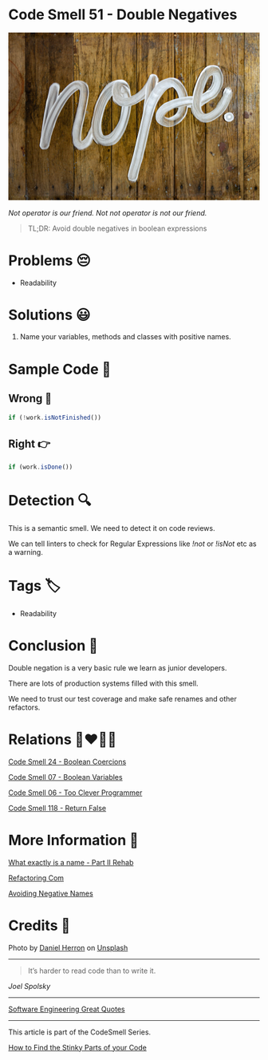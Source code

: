 # Code Smell 51 - Double Negatives

![Code Smell 51 - Double Negatives](Code%20Smell%2051%20-%20Double%20Negatives.jpg)

*Not operator is our friend. Not not operator is not our friend.*

> TL;DR: Avoid double negatives in boolean expressions

# Problems 😔 

- Readability

# Solutions 😃

1. Name your variables, methods and classes with positive names.

# Sample Code 📖

## Wrong 🚫

<!-- [Gist Url](https://gist.github.com/mcsee/f5c32dfa2aefa4f7fcb180ea28995508) -->

```javascript
if (!work.isNotFinished())
```

## Right 👉

<!-- [Gist Url](https://gist.github.com/mcsee/842684ebe8f5496d1d6374436a0c9473) -->

```javascript
if (work.isDone())
```

# Detection 🔍

This is a semantic smell. We need to detect it on code reviews.

We can tell linters to check for Regular Expressions like *!not* or *!isNot* etc as a warning.

# Tags 🏷️

- Readability

# Conclusion 🏁

Double negation is a very basic rule we learn as junior developers.

There are lots of production systems filled with this smell. 

We need to trust our test coverage and make safe renames and other refactors.

# Relations 👩‍❤️‍💋‍👨

[Code Smell 24 - Boolean Coercions](https://github.com/mcsee/Software-Design-Articles/tree/main/Articles/Code%20Smells/Code%20Smell%2024%20-%20Boolean%20Coercions/readme.md)

[Code Smell 07 - Boolean Variables](https://github.com/mcsee/Software-Design-Articles/tree/main/Articles/Code%20Smells/Code%20Smell%2007%20-%20Boolean%20Variables/readme.md)

[Code Smell 06 - Too Clever Programmer](https://github.com/mcsee/Software-Design-Articles/tree/main/Articles/Code%20Smells/Code%20Smell%2006%20-%20Too%20Clever%20Programmer/readme.md)

[Code Smell 118 - Return False](https://github.com/mcsee/Software-Design-Articles/tree/main/Articles/Code%20Smells/Code%20Smell%20118%20-%20Return%20False/readme.md)

# More Information 📕

[What exactly is a name - Part II Rehab](https://github.com/mcsee/Software-Design-Articles/tree/main/Articles/Theory/What%20exactly%20is%20a%20name%20-%20Part%20II%20Rehab/readme.md)

[Refactoring Com](https://refactoring.com/catalog/removeDoubleNegative.html)

[Avoiding Negative Names](https://levelup.gitconnected.com/knot-of-nots-avoiding-negative-names-for-boolean-methods-641896a94a42)

# Credits 🙏

<span>Photo by [Daniel Herron](https://unsplash.com/@herrond) on [Unsplash](https://unsplash.com/s/photos/no)</span>

* * *

> It’s harder to read code than to write it.

_Joel Spolsky_
 
* * *
 
[Software Engineering Great Quotes](https://github.com/mcsee/Software-Design-Articles/tree/main/Articles/Quotes/Software%20Engineering%20Great%20Quotes/readme.md)

* * *

This article is part of the CodeSmell Series.

[How to Find the Stinky Parts of your Code](https://github.com/mcsee/Software-Design-Articles/tree/main/Articles/Code%20Smells/How%20to%20Find%20the%20Stinky%20parts%20of%20your%20Code/readme.md)